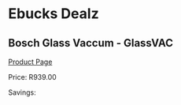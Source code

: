 
# Ebucks Dealz
## Bosch Glass Vaccum - GlassVAC
[Product Page](https://www.ebucks.com/web/shop/productSelected.do?prodId=1199958901&catId=363410833)

Price: R939.00

Savings: 


	